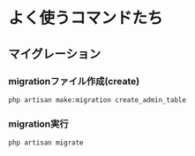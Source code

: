 # よく使うコマンドたち
## マイグレーション

### migrationファイル作成(create)
`php artisan make:migration create_admin_table`

### migration実行
`php artisan migrate`
